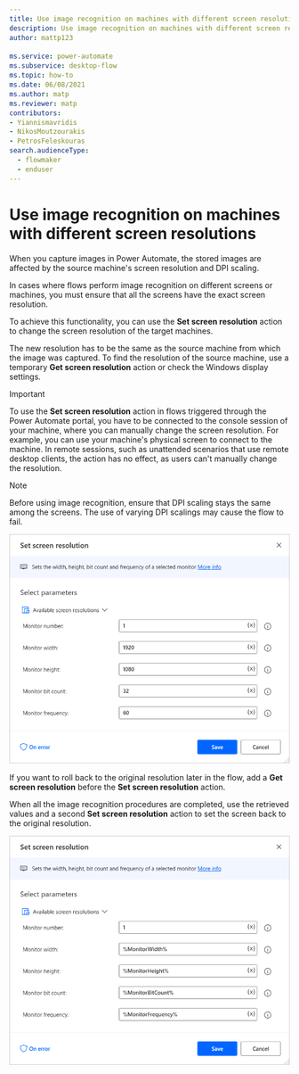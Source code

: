 ```yaml
---
title: Use image recognition on machines with different screen resolutions
description: Use image recognition on machines with different screen resolutions
author: mattp123

ms.service: power-automate
ms.subservice: desktop-flow
ms.topic: how-to
ms.date: 06/08/2021
ms.author: matp
ms.reviewer: matp
contributors:
- Yiannismavridis
- NikosMoutzourakis
- PetrosFeleskouras
search.audienceType: 
  - flowmaker
  - enduser
---
```


# Use image recognition on machines with different screen resolutions

When you capture images in Power Automate, the stored images are affected by the source machine's screen resolution and DPI scaling.

In cases where flows perform image recognition on different screens or machines, you must ensure that all the screens have the exact screen resolution.

To achieve this functionality, you can use the **Set screen resolution** action to change the screen resolution of the target machines.

The new resolution has to be the same as the source machine from which the image was captured. To find the resolution of the source machine, use a temporary **Get screen resolution** action or check the Windows display settings.

> [!Important]
>To use the **Set screen resolution** action in flows triggered through the Power Automate portal, you have to be connected to the console session of your machine, where you can manually change the screen resolution. For example, you can use your machine's physical screen to connect to the machine. In remote sessions, such as unattended scenarios that use remote desktop clients, the action has no effect, as users can't manually change the resolution.


> [!NOTE]
> Before using image recognition, ensure that DPI scaling stays the same among the screens. The use of varying DPI scalings may cause the flow to fail.

![Screenshot of the Set screen resolution action.](media/image-recognition-screen-resolution/set-screen-resolution.png)

If you want to roll back to the original resolution later in the flow, add a **Get screen resolution** before the **Set screen resolution** action.

When all the image recognition procedures are completed, use the retrieved values and a second **Set screen resolution** action to set the screen back to the original resolution.

![Screenshot of the Set screen resolution action configured to roll back to the original resolution.](media/image-recognition-screen-resolution/set-screen-resolution-roll-back.png)
